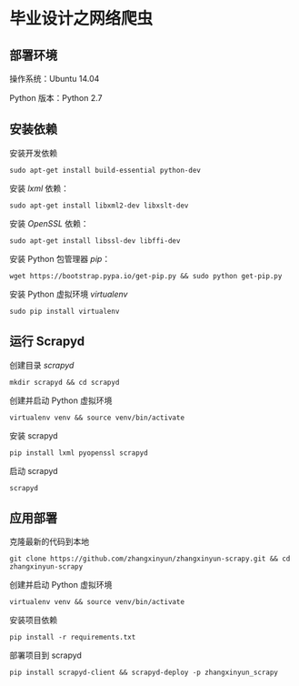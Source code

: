 # 毕业设计之网络爬虫

## 部署环境

操作系统：Ubuntu 14.04

Python 版本：Python 2.7


## 安装依赖

安装开发依赖

	sudo apt-get install build-essential python-dev

安装 *lxml* 依赖：

	sudo apt-get install libxml2-dev libxslt-dev

安装 *OpenSSL* 依赖：

	sudo apt-get install libssl-dev libffi-dev

安装 Python 包管理器 *pip*：

	wget https://bootstrap.pypa.io/get-pip.py && sudo python get-pip.py
	
安装 Python 虚拟环境 *virtualenv*

	sudo pip install virtualenv

## 运行 Scrapyd

创建目录 *scrapyd*

	mkdir scrapyd && cd scrapyd

创建并启动 Python 虚拟环境

	virtualenv venv && source venv/bin/activate
	
安装 scrapyd

	pip install lxml pyopenssl scrapyd

启动 scrapyd

	scrapyd

## 应用部署

克隆最新的代码到本地

	git clone https://github.com/zhangxinyun/zhangxinyun-scrapy.git && cd zhangxinyun-scrapy
	
创建并启动 Python 虚拟环境

	virtualenv venv && source venv/bin/activate

安装项目依赖

	pip install -r requirements.txt
	
部署项目到 scrapyd

	pip install scrapyd-client && scrapyd-deploy -p zhangxinyun_scrapy
